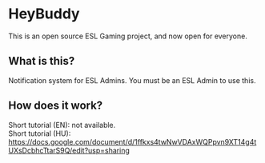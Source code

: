 # HeyBuddy

This is an open source ESL Gaming project, and now open for everyone.

## What is this?
Notification system for ESL Admins. You must be an ESL Admin to use this.

## How does it work?
Short tutorial (EN): not available. <br>
Short tutorial (HU):
https://docs.google.com/document/d/1ffkxs4twNwVDAxWQPpvn9XT14g4tUXsDcbhcTtarS9Q/edit?usp=sharing
